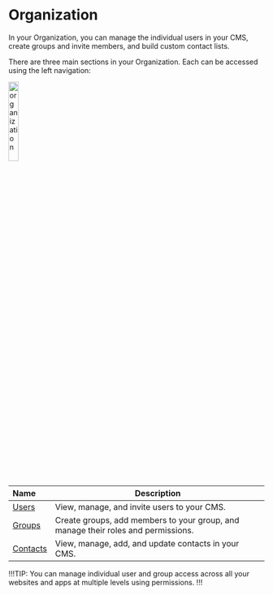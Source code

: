 # Organization

In your Organization, you can manage the individual users in your CMS, create groups and invite members, and build custom contact lists.

There are three main sections in your Organization. Each can be accessed using the left navigation:

<img src="../../../images/organization.jpg" alt="organization" style="width: 20%; display: block"></a>

**Name** | **Description** 
:--- | ---
<a href="/organization/users">Users</a> | View, manage, and invite users to your CMS.
<a href="/organization/groups">Groups</a> | Create groups, add members to your group, and manage their roles and permissions.
<a href="/organization/contacts">Contacts</a> | View, manage, add, and update contacts in your CMS. 

!!!TIP:
You can manage individual user and group access across all your websites and apps at multiple levels using permissions.
!!!